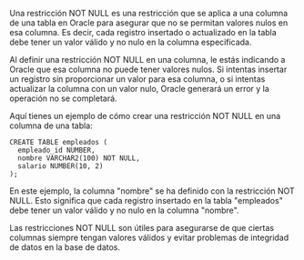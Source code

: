 Una restricción NOT NULL es una restricción que se aplica a una columna de una tabla en Oracle para asegurar que no se permitan valores nulos en esa columna. Es decir, cada registro insertado o actualizado en la tabla debe tener un valor válido y no nulo en la columna especificada.

Al definir una restricción NOT NULL en una columna, le estás indicando a Oracle que esa columna no puede tener valores nulos. Si intentas insertar un registro sin proporcionar un valor para esa columna, o si intentas actualizar la columna con un valor nulo, Oracle generará un error y la operación no se completará.

Aquí tienes un ejemplo de cómo crear una restricción NOT NULL en una columna de una tabla:

```
CREATE TABLE empleados (
  empleado_id NUMBER,
  nombre VARCHAR2(100) NOT NULL,
  salario NUMBER(10, 2)
);
```

En este ejemplo, la columna "nombre" se ha definido con la restricción NOT NULL. Esto significa que cada registro insertado en la tabla "empleados" debe tener un valor válido y no nulo en la columna "nombre".

Las restricciones NOT NULL son útiles para asegurarse de que ciertas columnas siempre tengan valores válidos y evitar problemas de integridad de datos en la base de datos.